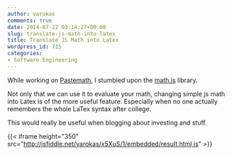 ```yaml
---
author: varokas
comments: true
date: 2014-07-22 03:14:27+00:00
slug: translate-js-math-into-latex
title: Translate JS Math into Latex
wordpress_id: 715
categories:
- Software Engineering
---
```


While working on [Pastemath](http://pastemath.varokas.com), I stumbled upon the [math.js](http://mathjs.org/) library. 
<!--more-->

Not only that we can use it to evaluate your math, changing simple js math into Latex is of the more useful feature. Especially when no one actually remembers the whole LaTex syntax after college.

This would really be useful when blogging about investing and stuff.

{{< iframe height="350" src="http://jsfiddle.net/varokas/x5XuS/1/embedded/result,html,js" >}}
